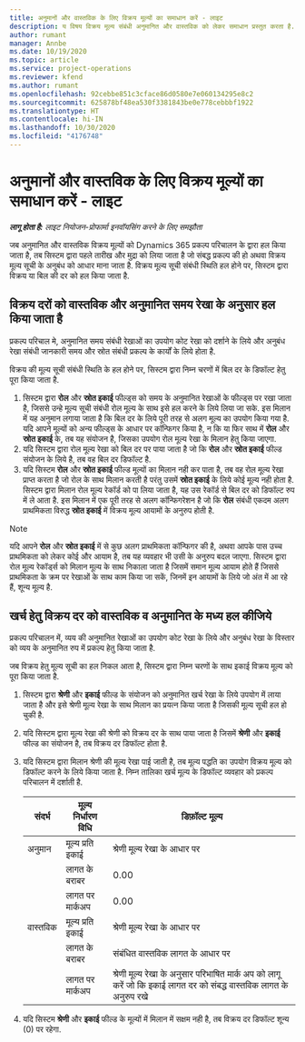 ```yaml
---
title: अनुमानों और वास्तविक के लिए विक्रय मूल्यों का समाधान करें - लाइट
description: य विषय विक्रय मूल्य संबंधी अनुमानित और वास्तविक को लेकर समाधान प्रस्तुत करता है.
author: rumant
manager: Annbe
ms.date: 10/19/2020
ms.topic: article
ms.service: project-operations
ms.reviewer: kfend
ms.author: rumant
ms.openlocfilehash: 92cebbe851c3cface86d0580e7e060134295e8c2
ms.sourcegitcommit: 625878bf48ea530f3381843be0e778cebbbf1922
ms.translationtype: HT
ms.contentlocale: hi-IN
ms.lasthandoff: 10/30/2020
ms.locfileid: "4176748"
---
```

# <a name="resolve-sales-prices-for-estimates-and-actuals---lite"></a>अनुमानों और वास्तविक के लिए विक्रय मूल्यों का समाधान करें - लाइट

_**लागू होता है:** लाइट नियोजन-प्रोफार्मा इनवॉयसिंग करने के लिए समझौता_

जब अनुमानित और वास्तविक विक्रय मूल्यों को Dynamics 365 प्रकल्प परिचालन के द्वारा हल किया जाता है, तब सिस्टम द्वारा पहले तारीख और मुद्रा को लिया जाता है जो संबद्ध प्रकल्प की हो अथवा विक्रय मूल्य सूची के अनुबंध को आधार माना जाता है. विक्रय मूल्य सूची संबंधी स्थिति हल होने पर, सिस्टम द्वारा विक्रय या बिल की दर को हल किया जाता है.

## <a name="resolve-sales-rates-on-actual-and-estimate-lines-for-time"></a>विक्रय दरों को वास्तविक और अनुमानित समय रेखा के अनुसार हल किया जाता है

प्रकल्प परिचाल मे, अनुमानित समय संबंधी रेखाओं का उपयोग कोट रेखा को दर्शाने के लिये और अनुबंध रेखा संबंधी जानकारी समय और स्रोत संबंधी प्रकल्प के कार्यों के लिये होता है.

विक्रय की मूल्य सूची संबंधी स्थिति के हल होने पर, सिस्टम द्वारा निम्न चरणों में बिल दर के डिफॉल्ट हेतु पूरा किया जाता है.

1. सिस्टम द्वारा **रोल** और **स्रोत इकाई** फील्ड्स को समय के अनुमानित रेखाओं के फील्ड्स पर रखा जाता है, जिससे उन्हे मूल्य सूची संबंधी रोल मूल्य के साथ इसे हल करने के लिये लिया जा सके. इस मिलान में यह अनुमान लगाया जाता है कि बिल दर के लिये पूरी तरह से अलग मूल्य का उपयोग किया गया है. यदि आपने मूल्यों को अन्य फील्ड्स के आधार पर कॉन्फिगर किया है, न कि या फिर साथ में **रोल** और **स्रोत इकाई** के, तब यह संयोजन है, जिसका उपयोग रोल मूल्य रेखा के मिलान हेतु किया जाएगा.
2. यदि सिस्टम द्वारा रोल मूल्य रेखा को बिल दर पर पाया जाता है जो कि **रोल** और **स्रोत इकाई** फील्ड संयोजन के लिये है, तब वह बिल दर डिफॉल्ट है.
3. यदि सिस्टम **रोल** और **स्रोत इकाई** फील्ड मूल्यों का मिलान नही कर पाता है, तब वह रोल मूल्य रेखा प्राप्त करता है जो रोल के साथ मिलान करती है परंतु उसमें **स्रोत इकाई** के लिये कोई मूल्य नही होता है. सिस्टम द्वारा मिलान रोल मूल्य रेकॉर्ड को पा लिया जाता है, यह उस रेकॉर्ड से बिल दर को डिफॉल्ट रुप में ले आता है. इस मिलान में एक पूरी तरह से अलग कॉन्फिगरेशन है जो कि **रोल** संबंधी एकदम अलग प्राथमिकता विरुद्ध **स्रोत इकाई** में विक्रय मूल्य आयामों के अनुरुप होती है.

> [!NOTE]
> यदि आपने **रोल** और **स्रोत इकाई** में से कुछ अलग प्राथमिकता कॉन्फिगर की है, अथवा आपके पास उच्च प्राथमिकता को लेकर कोई और आयाम है, तब यह व्यवहार भी उसी के अनुरुप बदल जाएगा. सिस्टम द्वारा रोल मूल्य रेकॉर्ड्स को मिलान मूल्य के साथ निकाला जाता है जिसमें समान मूल्य आयाम होते हैं जिससे प्राथमिकता के क्रम पर रेखाओं के साथ काम किया जा सकें, जिनमें इन आयामों के लिये जो अंत में आ रहे हैं, शून्य मूल्य है.

## <a name="resolve-sales-rates-on-actual-and-estimate-lines-for-expense"></a>खर्च हेतु विक्रय दर को वास्तविक व अनुमानित के मध्य हल कीजिये

प्रकल्प परिचालन में, व्यय की अनुमानित रेखाओं का उपयोग कोट रेखा के लिये और अनुबंध रेखा के विस्तार को व्यय के अनुमानित रुप में प्रकल्प हेतु किया जाता है.

जब विक्रय हेतु मूल्य सूची का हल निकल आता है, सिस्टम द्वारा निम्न चरणों के साथ इकाई विक्रय मूल्य को पूरा किया जाता है.

1. सिस्टम द्वारा **श्रेणी** और **इकाई** फील्ड के संयोजन को अनुमानित खर्च रेखा के लिये उपयोग में लाया जाता है और इसे श्रेणी मूल्य रेखा के साथ मिलान का प्रयत्न किया जाता है जिसकी मूल्य सूची हल हो चुकी है.
2. यदि सिस्टम द्वारा मूल्य रेखा की श्रेणी को विक्रय दर के साथ पाया जाता है जिसमें **श्रेणी** और **इकाई** फील्ड का संयोजन है, तब विक्रय दर डिफॉल्ट होता है.
3. यदि सिस्टम द्वारा मिलान श्रेणी की मूल्य रेखा पाई जाती है, तब मूल्य पद्धति का उपयोग विक्रय मूल्य को डिफॉल्ट करने के लिये किया जाता है. निम्न तालिका खर्च मूल्य के डिफॉल्ट व्यवहार को प्रकल्प परिचालन में दर्शाती है.

    | संदर्भ | मूल्य निर्धारण विधि | डिफ़ॉल्ट मूल्य |
    | --- | --- | --- |
    | अनुमान | मूल्य प्रति इकाई | श्रेणी मूल्य रेखा के आधार पर |
    | &nbsp; | लागत के बराबर | 0.00 |
    | &nbsp; | लागत पर मार्कअप | 0.00 |
    | वास्तविक | मूल्य प्रति इकाई | श्रेणी मूल्य रेखा के आधार पर |
    | &nbsp; | लागत के बराबर | संबंधित वास्तविक लागत के आधार पर |
    | &nbsp; | लागत पर मार्कअप | श्रेणी मूल्य रेखा के अनुसार परिभाषित मार्क अप को लागू करें जो कि इकाई लागत दर को संबद्ध वास्तविक लागत के अनुरुप रखे |

4. यदि सिस्टम **श्रेणी** और **इकाई** फील्ड के मूल्यों में मिलान में सक्षम नही है, तब विक्रय दर डिफॉल्ट शून्य (0) पर रहेगा.
